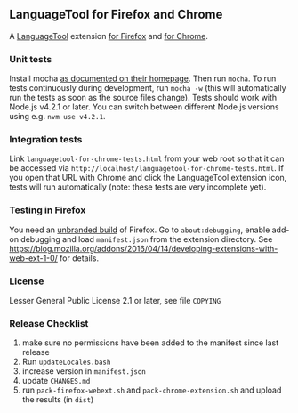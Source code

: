 ## LanguageTool for Firefox and Chrome

A [LanguageTool](https://languagetool.org) extension [for Firefox](https://addons.mozilla.org/firefox/addon/languagetool/)
and [for Chrome](https://chrome.google.com/webstore/detail/languagetool/oldceeleldhonbafppcapldpdifcinji).

### Unit tests

Install mocha [as documented on their homepage](https://mochajs.org/). Then run `mocha`.
To run tests continuously during development, run `mocha -w`
(this will automatically run the tests as soon as the source files change).
Tests should work with Node.js v4.2.1 or later. You can switch between different
Node.js versions using e.g. `nvm use v4.2.1`.

### Integration tests

Link `languagetool-for-chrome-tests.html` from your web root so that it can be accessed
via `http://localhost/languagetool-for-chrome-tests.html`. If you open that URL with Chrome
and click the LanguageTool extension icon, tests will run automatically (note: these tests
are very incomplete yet).

### Testing in Firefox

You need an [unbranded build](https://wiki.mozilla.org/Add-ons/Extension_Signing#Unbranded_Builds) 
of Firefox. Go to `about:debugging`, enable add-on debugging and load `manifest.json` from the
extension directory. See https://blog.mozilla.org/addons/2016/04/14/developing-extensions-with-web-ext-1-0/
for details.


### License

Lesser General Public License 2.1 or later, see file `COPYING`


### Release Checklist

1. make sure no permissions have been added to the manifest since last release
2. Run `updateLocales.bash`
2. increase version in `manifest.json`
3. update `CHANGES.md`
4. run `pack-firefox-webext.sh` and `pack-chrome-extension.sh` and upload the 
   results (in `dist`)
